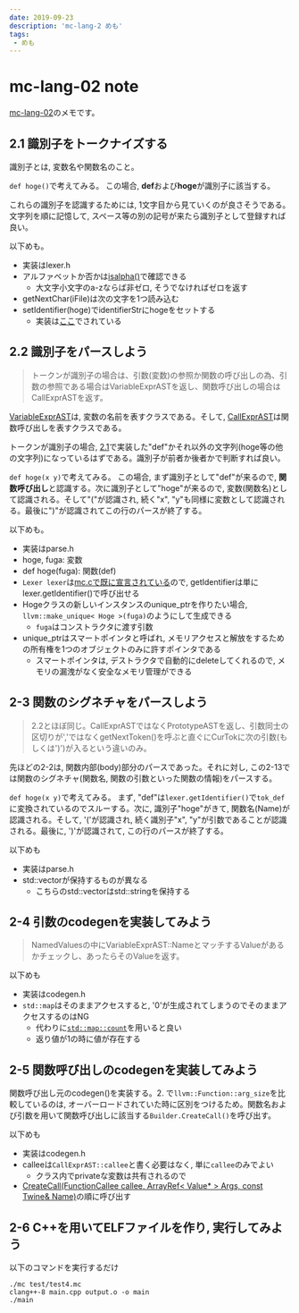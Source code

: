 ```yaml
---
date: 2019-09-23
description: 'mc-lang-2 めも'
tags:
 - めも
---
```


# mc-lang-02 note

[mc-lang-02](https://github.com/task4233/mc-lang-2)のメモです。

## 2.1 識別子をトークナイズする
識別子とは, 変数名や関数名のこと。

`def hoge()`で考えてみる。
この場合, **def**および**hoge**が識別子に該当する。

これらの識別子を認識するためには, 1文字目から見ていくのが良さそうである。文字列を順に記憶して, スペース等の別の記号が来たら識別子として登録すれば良い。

以下めも。

 - 実装はlexer.h
 - アルファベットか否かは[isalpha()](https://ja.cppreference.com/w/cpp/string/byte/isalpha)で確認できる
   - 大文字小文字のa-zならば非ゼロ, そうでなければゼロを返す
 - getNextChar(iFile)は次の文字を1つ読み込む
 - setIdentifier(hoge)でidentifierStrにhogeをセットする
   - 実装は[ここ](https://github.com/yamaguchi1024/mc-lang-2/blob/master/src/lexer.h#L95)でされている

## 2.2 識別子をパースしよう
>トークンが識別子の場合は、引数(変数)の参照か関数の呼び出しの為、引数の参照である場合はVariableExprASTを返し、関数呼び出しの場合はCallExprASTを返す。

[VariableExprAST](https://github.com/yamaguchi1024/mc-lang-2/blob/master/src/parser.h#L42-L49)は, 変数の名前を表すクラスである。そして, [CallExprAST](https://github.com/yamaguchi1024/mc-lang-2/blob/master/src/parser.h#L51-L62)は関数呼び出しを表すクラスである。

トークンが識別子の場合, [2.1](#2.1)で実装した"def"かそれ以外の文字列(hoge等の他の文字列)になっているはずである。識別子が前者か後者かで判断すれば良い。

`def hoge(x y)`で考えてみる。
この場合, まず識別子として"def"が来るので, **関数呼び出し**と認識する。次に識別子として"hoge"が来るので, 変数(関数名)として認識される。そして"("が認識され, 続く"x", "y"も同様に変数として認識される。最後に")"が認識されてこの行のパースが終了する。

以下めも。

 - 実装はparse.h
 - hoge, fuga: 変数
 - def hoge(fuga): 関数(def)
 - `Lexer lexer`は[mc.cで既に宣言されている](https://github.com/yamaguchi1024/mc-lang-2/blob/master/src/mc.cpp#L42)ので, getIdentifierは単にlexer.getIdentifier()で呼び出せる
 - Hogeクラスの新しいインスタンスのunique_ptrを作りたい場合, `llvm::make_unique< Hoge >(fuga)`のようにして生成できる
   - `fuga`はコンストラクタに渡す引数
 - unique_ptrはスマートポインタと呼ばれ, メモリアクセスと解放をするための所有権を1つのオブジェクトのみに許すポインタである
   - スマートポインタは, デストラクタで自動的にdeleteしてくれるので, メモリの漏洩がなく安全なメモリ管理ができる

## 2-3 関数のシグネチャをパースしよう
>2.2とほぼ同じ。CallExprASTではなくPrototypeASTを返し、引数同士の区切りが','ではなくgetNextToken()を呼ぶと直ぐにCurTokに次の引数(もしくは')')が入るという違いのみ。

先ほどの2-2は, 関数内部(body)部分のパースであった。それに対し, この2-13では関数のシグネチャ(関数名, 関数の引数といった関数の情報)をパースする。

`def hoge(x y)`で考えてみる。
まず, "def"は`lexer.getIdentifier()`で`tok_def`に変換されているのでスルーする。次に, 識別子"hoge"がきて, 関数名(Name)が認識される。そして, '('が認識され, 続く識別子"x", "y"が引数であることが認識される。最後に, ')'が認識されて, この行のパースが終了する。

以下めも

 - 実装はparse.h
 - std::vectorが保持するものが異なる
   - こちらのstd::vectorはstd::stringを保持する

## 2-4 引数のcodegenを実装してみよう
>NamedValuesの中にVariableExprAST::NameとマッチするValueがあるかチェックし、あったらそのValueを返す。

以下めも

 - 実装はcodegen.h
 - `std::map`はそのままアクセスすると, '0'が生成されてしまうのでそのままアクセスするのはNG
   - 代わりに[`std::map::count`](https://cpprefjp.github.io/reference/map/map/count.html)を用いると良い
   - 返り値が1の時に値が存在する

## 2-5 関数呼び出しのcodegenを実装してみよう
関数呼び出し元のcodegen()を実装する。2. で`llvm::Function::arg_size`を比較しているのは, オーバーロードされていた時に区別をつけるため。関数名および引数を用いて関数呼び出しに該当する`Builder.CreateCall()`を呼び出す。

以下めも

 - 実装はcodegen.h
 - calleeは`CallExprAST::callee`と書く必要はなく, 単に`callee`のみでよい
   - クラス内でprivateな変数は共有されるので
 - [CreateCall(FunctionCallee callee, ArrayRef< Value* > Args, const Twine& Name)](https://llvm.org/doxygen/classllvm_1_1IRBuilder.html#a5f14bbaf77b70bbb42e73d7c2900f050)の順に呼び出す

## 2-6 C++を用いてELFファイルを作り, 実行してみよう
以下のコマンドを実行するだけ

```
./mc test/test4.mc
clang++-8 main.cpp output.o -o main
./main
```